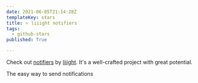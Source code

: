 ```yaml
---
date: 2021-06-05T21:14:28Z
templateKey: stars
title: ⭐ liiight notifiers
tags:
  - github-stars
published: True

---
```


Check out [notifiers](https://github.com/liiight/notifiers) by [liiight](https://github.com/liiight). It's a well-crafted project with great potential.

The easy way to send notifications
